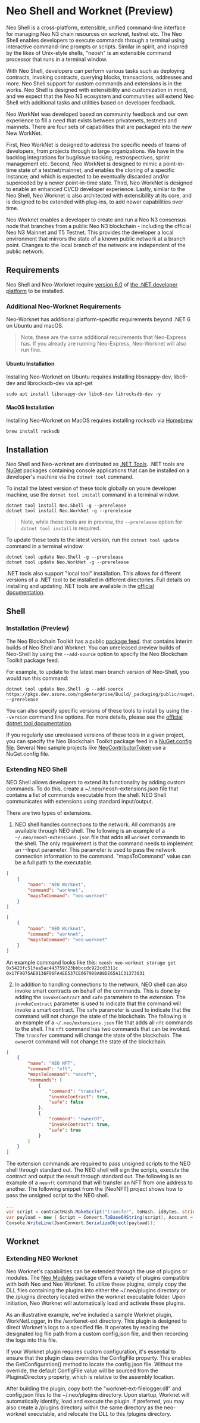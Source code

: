 # Neo Shell and Worknet (Preview)

Neo Shell is a cross-platform, extensible, unified command-line interface for managing Neo N3 chain resources on worknet, testnet etc. The Neo Shell enables developers to execute commands through a terminal using interactive command-line 
prompts or scripts. Similar in spirit, and inspired by the likes of Unix-style shells, "neosh" is an extensible command processor that runs in a terminal window. 

With Neo Shell, developers can perform various tasks such as deploying contracts, invoking contracts, querying blocks, 
transactions, addresses and more. Neo Shell support for custom commands and extensions is in the works. Neo Shell is designed with extensibility and customization in mind, and we expect that the Neo N3 ecosystem and communities will extend Neo Shell with additional tasks and utilities based on developer feedback. 

Neo WorkNet was developed based on community feedback and our own experience to fill a need that exists between privatenets, testnets and mainnets. There are four sets of capabilities that are packaged into the *new* New WorkNet.

First, Neo WorkNet is designed to address the specific needs of teams of developers, from projects through to large organizations. We have in the backlog integrations for bug/issue tracking, restrospectives, sprint management etc. Second, Neo WorkNet is designed to mimic a point-in-time state of a testnet/mainnet, and enables the cloning of a specific instance; and which is expected to be eventually discarded and/or superceded by a newer point-in-time state. Third, Neo WorkNet is designed to enable an enhanced CI/CD developer experience. Lastly, similar to the Neo Shell, Neo Worknet is also architected with extensibility at its core, and is designed to be extended with plug-ins, to add newer capabilities over time.

Neo Worknet enables a developer to create and run a Neo N3 consensus node that branches from a public Neo N3 
blockchain - including the official Neo N3 Mainnet and T5 Testnet. This provides the developer a local environment that
mirrors the state of a known public network at a branch point. Changes to the local branch of the network are independent 
of the public network.

## Requirements

Neo Shell and Neo-Worknet require [version 6.0](https://dotnet.microsoft.com/en-us/download/dotnet/6.0) of
[the .NET developer platform](https://dot.net) to be installed. 

### Additional Neo-Worknet Requirements

Neo-Worknet has additional platform-specific requirements beyond .NET 6 on Ubuntu and macOS.

> Note, these are the same additional requirements that Neo-Express has. If you already are running Neo-Express, 
> Neo-Worknet will also run fine.

#### Ubuntu Installation

Installing Neo-Worknet on Ubuntu requires installing libsnappy-dev, libc6-dev and librocksdb-dev via apt-get

``` shell
sudo apt install libsnappy-dev libc6-dev librocksdb-dev -y
```

#### MacOS Installation

Installing Neo-Worknet on MacOS requires installing rocksdb via [Homebrew](https://brew.sh/)

``` shell
brew install rocksdb
```

## Installation

Neo Shell and Neo-worknet are distributed as [.NET Tools](https://docs.microsoft.com/en-us/dotnet/core/tools/global-tools).
.NET tools are [NuGet](https://nuget.org) packages containing console applications that can be installed on a developer's
machine via the `dotnet tool` command.

To install the latest version of these tools globally on youre developer machine, use the `dotnet tool install` command
in a terminal window.

``` shell
dotnet tool install Neo.Shell -g --prerelease
dotnet tool install Neo.WorkNet -g --prerelease
```

> Note, while these tools are in preview, the `--prerelease` option for `dotnet tool install` is required. 

To update these tools to the latest version, run the `dotnet tool update`
command in a terminal window.

``` shell
dotnet tool update Neo.Shell -g --prerelease
dotnet tool update Neo.WorkNet -g --prerelease
```

.NET tools also support "local tool" installation. This allows for different versions of a .NET tool to be installed in
different directories. Full details on installing and updating .NET tools are available in the
[official documentation](https://docs.microsoft.com/en-us/dotnet/core/tools/global-tools).

## Shell

### Installation (Preview)

The Neo Blockchain Toolkit has a public [package feed](https://dev.azure.com/ngdenterprise/Build/_artifacts).
that contains interim builds of Neo Shell and Worknet. You can unreleased preview builds of Neo-Shell by using the 
`--add-source` option to specify the Neo Blockchain Toolkit package feed.

For example, to update to the latest main branch version of Neo-Shell, you would run this command:

``` shell
dotnet tool update Neo.Shell -g --add-source https://pkgs.dev.azure.com/ngdenterprise/Build/_packaging/public/nuget/v3/index.json --prerelease
```

You can also specify specific versions of these tools to install by using the `--version` command line options.
For more details, please see the [official dotnet tool documentation](https://docs.microsoft.com/en-us/dotnet/core/tools/global-tools#install-a-specific-tool-version).

If you regularly use unreleased versions of these tools in a given project, you can specify the Neo Blockchain Toolkit 
package feed in a 
[NuGet.config file](https://docs.microsoft.com/en-us/nuget/consume-packages/configuring-nuget-behavior#changing-config-settings).
Several Neo sample projects like 
[NeoContributorToken](https://github.com/ngdenterprise/neo-contrib-token)
use a NuGet.config file.

### Extending NEO Shell

NEO Shell allows developers to extend its functionality by adding custom commands. To do this, create a ~/.neo/neosh-extensions.json file that contains a list of commands executable from the shell. NEO Shell communicates with extensions using standard input/output.

There are two types of extensions.

1. NEO shell handles connections to the network. All commands are available through NEO shell. The following is an example of a `~/.neo/neosh-extensions.json` file that adds all `worknet` commands to the shell. The only requirement is that the command needs to implement an --Input parameter. This parameter is used to pass the network connection information to the command. "mapsToCommand" value can be a full path to the executable.

```json
[
    {
        "name": "NEO Worknet",
        "command": "worknet",
        "mapsToCommand": "neo-worknet"
    }
]
```  

```json
[
    {
        "name": "NEO Worknet",
        "command": "worknet",
        "mapsToCommand": "neo-worknet"
    }
]
```

An example command looks like this: `neosh neo-worknet storage get 0x5423fc51fea5ac443759323bbbccdc922cd3311c 0x17F9075AE0136F96FA4EE537CE667989A88DE65A1C31373031`

2. In addition to handling connections to the network, NEO shell can also invoke smart contracts on behalf of the commands. This is done by adding the `invokeContract` and `safe` parameters to the extension. The `invokeContract` parameter is used to indicate that the command will invoke a smart contract. The `safe` parameter is used to indicate that the command will not change the state of the blockchain. The following is an example of a `~/.neo/extensions.json` file that adds all `nft` commands to the shell. The `nft` command has two commands that can be invoked. The `transfer` command will change the state of the blockchain. The `ownerOf` command will not change the state of the blockchain.

```json
[
    {
        "name": "NEO NFT",
        "command": "nft",
        "mapsToCommand": "neonft", 
        "commands": [
            {
                "command": "transfer",
                "invokeContract": true,
                "safe": false
            },
            {
                "command": "ownerOf",
                "invokeContract": true,
                "safe": true
            }
        ]
    }
]
```

The extension commands are required to pass unsigned scripts to the NEO shell through standard out. The NEO shell will sign the scripts, execute the contract and output the result through standard out. The following is an example of a `neonft` command that will transfer an NFT from one address to another. The following snippet from the [NeoNFT] project shows how to pass the unsigned script to the NEO shell.

```csharp
...
var script = contractHash.MakeScript("transfer", toHash, idBytes, string.Empty);
var payload = new { Script = Convert.ToBase64String(script), Account = this.Account, Trace = this.Trace, Json = this.Json };
Console.WriteLine(JsonConvert.SerializeObject(payload));
```

## Worknet

### Extending NEO Worknet

Neo Worknet's capabilities can be extended through the use of plugins or modules. The [Neo Modules](https://github.com/neo-project/neo-modules/tree/master) package offers a variety of plugins compatible with both Neo and Neo Worknet. To utilize these plugins, simply copy the DLL files containing the plugins into either the ~/.neo/plugins directory or the /plugins directory located within the worknet executable folder. Upon initiation, Neo Worknet will automatically load and activate these plugins.

As an illustrative example, we've included a sample Worknet plugin, WorkNetLogger, in the /workenet-ext directory. This plugin is designed to direct Worknet's logs to a specified file. It operates by reading the designated log file path from a custom config.json file, and then recording the logs into this file.

If your Worknet plugin requires custom configuration, it's essential to ensure that the plugin class overrides the ConfigFile property. This enables the GetConfiguration() method to locate the config.json file. Without the override, the default ConfigFile value will be sourced from the PluginsDirectory property, which is relative to the assembly location.

After building the plugin, copy both the "worknet-ext-filelogger.dll" and config.json files to the ~/.neo/plugins directory. Upon startup, Worknet will automatically identify, load and execute the plugin. If preferred, you may also create a /plugins directory within the same directory as the neo-worknet executable, and relocate the DLL to this /plugins directory.
